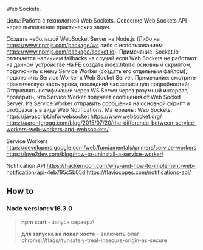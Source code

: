 Web Sockets. 

Цель:
Работа с технологией Web Sockets.
Освоение Web Sockets API через выполнение практических задач.

Создать небольшой WebSocket Server на Node.js (Либо на https://www.npmjs.com/package/ws либо с использованием https://www.npmjs.com/package/socket.io). Примечание: Socket.io отличается наличием fallbacks на случай если Web Sockets не работают на данном устройстве
На FE создать index.html c основным скриптом, подключить к нему Service Worker (создать его отдельным файлом), подключить Service Worker к Web Socket Server. Примечание: смотрите практическую часть урока, последний час записи для подробностей;
Отправлять нотификации через WS Server через разумный интервал, проверить, что Service Worker получает сообщения от Web Socket Server.
Из Service Worker отправить сообщения на основной скрипт и отображать в виде Web Notifications.
Материалы:
Web Sockets:
https://javascript.info/websocket
https://www.websocket.org/
https://aarontgrogg.com/blog/2015/07/20/the-difference-between-service-workers-web-workers-and-websockets/

Service Workers
https://developers.google.com/web/fundamentals/primers/service-workers
https://love2dev.com/blog/how-to-uninstall-a-service-worker/

Notification API
https://hackernoon.com/why-and-how-to-implement-web-notification-api-4eb795c5b05d
https://flaviocopes.com/notifications-api/

## How to

### Node version: v16.3.0

> **npm start** - запуск сервера\
> 
> **для запуска на локал хосте** - включить флаг: chrome://flags/#unsafely-treat-insecure-origin-as-secure 